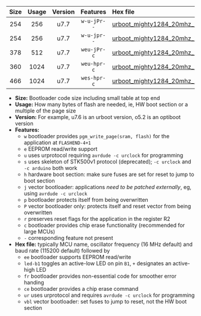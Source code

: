 |Size|Usage|Version|Features|Hex file|
|:-:|:-:|:-:|:-:|:--|
|254|256|u7.7|`w-u-jPr--`|[urboot_mighty1284_20mhz_19200bps_led+b7_ur_vbl.hex](https://raw.githubusercontent.com/stefanrueger/urboot.hex/main/boards/mighty1284/fcpu_20mhz/19200_bps/urboot_mighty1284_20mhz_19200bps_led+b7_ur_vbl.hex)|
|254|256|u7.7|`w-u-jpr--`|[urboot_mighty1284_20mhz_19200bps_led+b7_fr_ur_vbl.hex](https://raw.githubusercontent.com/stefanrueger/urboot.hex/main/boards/mighty1284/fcpu_20mhz/19200_bps/urboot_mighty1284_20mhz_19200bps_led+b7_fr_ur_vbl.hex)|
|378|512|u7.7|`weu-jPr-c`|[urboot_mighty1284_20mhz_19200bps_ee_led+b7_fr_ce_ur_vbl.hex](https://raw.githubusercontent.com/stefanrueger/urboot.hex/main/boards/mighty1284/fcpu_20mhz/19200_bps/urboot_mighty1284_20mhz_19200bps_ee_led+b7_fr_ce_ur_vbl.hex)|
|360|1024|u7.7|`weu-hpr-c`|[urboot_mighty1284_20mhz_19200bps_ee_led+b7_fr_ce_ur.hex](https://raw.githubusercontent.com/stefanrueger/urboot.hex/main/boards/mighty1284/fcpu_20mhz/19200_bps/urboot_mighty1284_20mhz_19200bps_ee_led+b7_fr_ce_ur.hex)|
|466|1024|u7.7|`wes-hpr-c`|[urboot_mighty1284_20mhz_19200bps_ee_led+b7_fr_ce.hex](https://raw.githubusercontent.com/stefanrueger/urboot.hex/main/boards/mighty1284/fcpu_20mhz/19200_bps/urboot_mighty1284_20mhz_19200bps_ee_led+b7_fr_ce.hex)|

- **Size:** Bootloader code size including small table at top end
- **Usage:** How many bytes of flash are needed, ie, HW boot section or a multiple of the page size
- **Version:** For example, u7.6 is an urboot version, o5.2 is an optiboot version
- **Features:**
  + `w` bootloader provides `pgm_write_page(sram, flash)` for the application at `FLASHEND-4+1`
  + `e` EEPROM read/write support
  + `u` uses urprotocol requiring `avrdude -c urclock` for programming
  + `s` uses skeleton of STK500v1 protocol (deprecated); `-c urclock` and `-c arduino` both work
  + `h` hardware boot section: make sure fuses are set for reset to jump to boot section
  + `j` vector bootloader: applications *need to be patched externally*, eg, using `avrdude -c urclock`
  + `p` bootloader protects itself from being overwritten
  + `P` vector bootloader only: protects itself and reset vector from being overwritten
  + `r` preserves reset flags for the application in the register R2
  + `c` bootloader provides chip erase functionality (recommended for large MCUs)
  + `-` corresponding feature not present
- **Hex file:** typically MCU name, oscillator frequency (16 MHz default) and baud rate (115200 default) followed by
  + `ee` bootloader supports EEPROM read/write
  + `led-b1` toggles an active-low LED on pin `B1`, `+` designates an active-high LED
  + `fr` bootloader provides non-essential code for smoother error handing
  + `ce` bootloader provides a chip erase command
  + `ur` uses urprotocol and requires `avrdude -c urclock` for programming
  + `vbl` vector bootloader: set fuses to jump to reset, not the HW boot section
